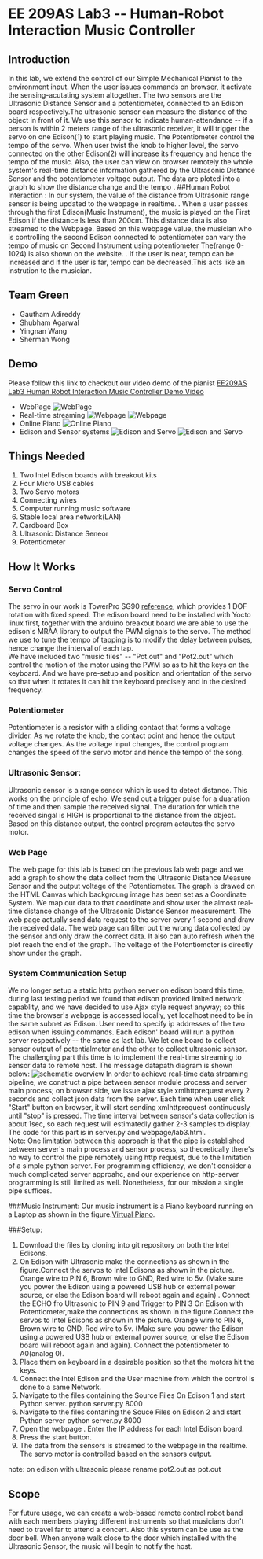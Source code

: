 # EE 209AS Lab3 -- Human-Robot Interaction Music Controller

## Introduction
In this lab, we extend the control of our Simple Mechanical Pianist to the environment input. When the user issues commands on browser, it activate the sensing-acutating system altogether. The two sensors are the Ultrasonic Distance Sensor and a potentiometer, connected to an Edison board respectively.The ultrasonic sensor can measure the distance of the object in front of it. We use this sensor to indicate human-attendance -- if a person is within 2 meters range of the ultrasonic receiver, it will trigger the servo on one Edison(1) to start playing music. The Potentiometer control the tempo of the servo. When user twist the knob to higher level, the servo connected on the other Edison(2) will increase its frequency and hence the tempo of the music. Also, the user can view on browser remotely the whole system's real-time distance information gathered by the Ultrasonic Distance Sensor and the potentiometer voltage output. The data are ploted into a graph to show the distance change and the tempo . 
##Human Robot Interaction :
In our system, the value of the distance from Ultrasonic range sensor is being updated to the webpage in realtime. . When a user passes through the first Edison(Music Instrument), the music is played on the First Edison if the distance Is less than 200cm. This distance data is also streamed to the Webpage. Based on this webpage value, the musician who is controlling the second Edison connected to potentiometer can vary the tempo of music on Second Instrument using potentiometer The(range 0-1024) is also shown on the website. . If the user is near, tempo can be increased and if the user is far, tempo can be decreased.This acts like an instrution to the musician.



## Team Green
* Gautham Adireddy 
* Shubham Agarwal
* Yingnan Wang
* Sherman Wong

## Demo
Please follow this link to checkout our video demo of the pianist [EE209AS Lab3 Human Robot Interaction Music Controller Demo Video](https://www.youtube.com/watch?v=u1IBEz-Xya8)

* WebPage
![WebPage](https://github.com/EE209AS/Lab2/raw/master/Images/1.jpg)
* Real-time streaming
![Webpage](https://github.com/EE209AS/Lab3/raw/master/monitor.png)
![Webpage](https://github.com/EE209AS/Lab3/raw/master/monitor2.png)
* Online Piano
![Online Piano](https://github.com/EE209AS/Lab2/raw/master/Images/2.png)
* Edison and Sensor systems
![Edison and Servo](https://github.com/EE209AS/Lab3/raw/master/ultrasonic.PNG)
![Edison and Servo](https://github.com/EE209AS/Lab3/raw/master/Potetnioemter.PNG)

## Things Needed
1. Two Intel Edison boards with breakout kits
2. Four Micro USB cables  
3. Two Servo motors
4. Connecting wires
5. Computer running music software  
6. Stable local area network(LAN)  
7. Cardboard Box
8. Ultrasonic Distance Seneor
9. Potentiometer


## How It Works
### Servo Control
  The servo in our work is TowerPro SG90 [reference](http://www.micropik.com/PDF/SG90Servo.pdf), which provides 1 DOF rotation with fixed speed. The edison board need to be installed with Yocto linux first, together with the arduino breakout board we are able to use the edison's MRAA library to output the PWM signals to the servo. The method we use to tune the tempo of tapping is to modify the delay between pulses, hence change the interval of each tap.  
  We have included two "music files" -- "Pot.out" and "Pot2.out" which control the motion of the motor using the PWM so as to hit the keys on the keyboard. And we have pre-setup and position and orientation of the servo so that when it rotates it can hit the keyboard precisely and in the desired frequency.

### Potentiometer
Potentiometer is a resistor with a sliding contact that forms a voltage divider. As we rotate the knob, the contact point and hence the output voltage changes. As the voltage input changes, the control program changes the speed of the servo motor and hence the tempo of the song. 

### Ultrasonic Sensor:
Ultrasonic sensor is a range sensor which is used to detect distance. This works on the principle of echo. We send out a trigger pulse for a duaration of time and then sample the received signal. The duration for which the received singal is HIGH  is proportional to the distance from the object. Based on this distance output, the control program actautes the servo motor.
  
### Web Page
The web page for this lab is based on the previous lab web page and we add a graph to show the data collect from the Ultrasonic Distance Measure Sensor and the output voltage of the Potentiometer. The graph is drawed on the HTML Canvas which backgroung image has been set as a Coordinate System. We map our data to that coordinate and show user the almost real-time distance change of the Ultrasonic Distance Sensor measurement. The web page actually send data request to the server every 1 second and draw the received data. The web page can filter out the wrong data collected by the sensor and only draw the correct data. It also can auto refresh when the plot reach the end of the graph. The voltage of the Potentiometer is directly show under the graph.
  
### System Communication Setup
  We no longer setup a static http python server on edison board this time, during last testing period we found that edison provided limited network capablity, and we have decided to use Ajax style request anyway; so this time the browser's webpage is accessed locally, yet localhost need to be in the same subnet as Edison. User need to specify ip addresses of the two edison when issuing commands. Each edison' board will run a python server respectively -- the same as last lab. We let one board to collect sensor output of potentialmeter and the other to collect ultrasonic sensor. The challenging part this time is to implement the real-time streaming to sensor data to remote host. The message datapath diagram is shown below: 
![schematic overview](https://github.com/EE209AS/Lab3/raw/master/diagram.png)
In order to achieve real-time data streaming pipeline, we construct a pipe between sensor module process and server main process; on browser side, we issue ajax style xmlhttprequest every 2 seconds and collect json data from the server. Each time when user click "Start" button on browser, it will start sending xmlhttprequest continuously until "stop" is pressed. The time interval between sensor's data collection is about 1sec, so each request will estimatedly gather 2-3 samples to display. The code for this part is in server.py and webpage/lab3.html.  
Note: One limitation between this approach is that the pipe is established between server's main process and sensor process, so theoretically there's no way to control the pipe remotely using http request, due to the limitation of a simple python server. For programming efficiency, we don't consider a much complicated server approahc, and our experience on http-server programming is still limited as well. Nonetheless, for our mission a single pipe suffices.
  
###Music Instrument:
 Our music instrument is a Piano keyboard running on a Laptop as shown in the figure.[Virtual Piano](http://virtualpiano.net/).

###Setup:
1. Download the files by cloning into git repository on both the Intel Edisons. 
2. On Edison with Ultrasonic make the connections as shown in the figure.Connect the servos to Intel Edisons as shown in the picture. Orange wire to PIN 6, Brown wire to GND, Red wire to 5v. (Make sure you  power the Edison using a powered USB hub or external power source, or else the Edison board will reboot again and again) . Connect the ECHO fro Ultrasonic to PIN 9 and Trigger to PIN 3
  On Edison with Potentiometer,make the connections as shown in the figure.Connect the servos to Intel Edisons as shown in the picture. Orange wire to PIN 6, Brown wire to GND, Red wire to 5v. (Make sure you  power the Edison using a powered USB hub or external power source, or else the Edison board will reboot again and again). Connect the potentiometer to A0(analog 0).
3. Place them on keyboard in a desirable position so that the motors hit the keys.
4. Connect the Intel Edison and the User machine from which the control is done to a same Network.
5. Navigate to the files containing the Source Files On Edison 1 and start  Python server.
   python server.py 8000
6. Navigate to the files contaning the Souce Files on Edison 2 and start Python server
   python server.py 8000
7. Open the webpage . Enter the IP address for each Intel Edison board.
8. Press the start button.
9. The  data from the sensors is streamed to the webpage in the realtime. The servo motor is controlled based on the sensors output.

note: on edison with ultrasonic please rename pot2.out as pot.out
## Scope
For future usage, we can create a web-based remote control robot band with each members playing different instruments so that musicians don't need to travel far to attend a concert. Also this system can be use as the door bell. When anyone walk close to the door which installed with the Ultrasonic Sensor, the music will begin to notify the host.


